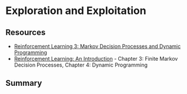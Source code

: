 # Exploration and Exploitation

## Resources

- [Reinforcement Learning 3: Markov Decision Processes and Dynamic Programming](https://youtu.be/hMbxmRyDw5M) 
- [Reinforcement Learning: An Introduction](http://incompleteideas.net/book/bookdraft2018jan1.pdf) - Chapter 3: Finite Markov Decision Processes, Chapter 4: Dynamic Programming

## Summary